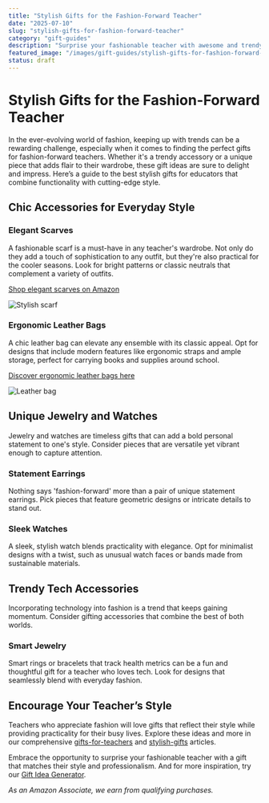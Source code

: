 ```yaml
---
title: "Stylish Gifts for the Fashion-Forward Teacher"
date: "2025-07-10"
slug: "stylish-gifts-for-fashion-forward-teacher"
category: "gift-guides"
description: "Surprise your fashionable teacher with awesome and trendy gift ideas they'll love."
featured_image: "/images/gift-guides/stylish-gifts-for-fashion-forward-teacher/banner.webp"
status: draft
---
```


# Stylish Gifts for the Fashion-Forward Teacher

In the ever-evolving world of fashion, keeping up with trends can be a rewarding challenge, especially when it comes to finding the perfect gifts for fashion-forward teachers. Whether it's a trendy accessory or a unique piece that adds flair to their wardrobe, these gift ideas are sure to delight and impress. Here’s a guide to the best stylish gifts for educators that combine functionality with cutting-edge style.

## Chic Accessories for Everyday Style

### Elegant Scarves
A fashionable scarf is a must-have in any teacher's wardrobe. Not only do they add a touch of sophistication to any outfit, but they're also practical for the cooler seasons. Look for bright patterns or classic neutrals that complement a variety of outfits.

[Shop elegant scarves on Amazon](https://www.amazon.com/s?k=stylish+scarves&tag=bright-gift-20)

![Stylish scarf](https://via.placeholder.com/150)

### Ergonomic Leather Bags
A chic leather bag can elevate any ensemble with its classic appeal. Opt for designs that include modern features like ergonomic straps and ample storage, perfect for carrying books and supplies around school.

[Discover ergonomic leather bags here](https://www.amazon.com/s?k=leather+bags&tag=bright-gift-20)

![Leather bag](https://via.placeholder.com/150)

## Unique Jewelry and Watches

Jewelry and watches are timeless gifts that can add a bold personal statement to one's style. Consider pieces that are versatile yet vibrant enough to capture attention.

### Statement Earrings
Nothing says 'fashion-forward' more than a pair of unique statement earrings. Pick pieces that feature geometric designs or intricate details to stand out.

### Sleek Watches
A sleek, stylish watch blends practicality with elegance. Opt for minimalist designs with a twist, such as unusual watch faces or bands made from sustainable materials.

## Trendy Tech Accessories

Incorporating technology into fashion is a trend that keeps gaining momentum. Consider gifting accessories that combine the best of both worlds.

### Smart Jewelry
Smart rings or bracelets that track health metrics can be a fun and thoughtful gift for a teacher who loves tech. Look for designs that seamlessly blend with everyday fashion.

## Encourage Your Teacher’s Style

Teachers who appreciate fashion will love gifts that reflect their style while providing practicality for their busy lives. Explore these ideas and more in our comprehensive [gifts-for-teachers](gifts-for-teachers) and [stylish-gifts](stylish-gifts) articles.

Embrace the opportunity to surprise your fashionable teacher with a gift that matches their style and professionalism. And for more inspiration, try our [Gift Idea Generator](https://www.brightgift.com/idea-generator).

*As an Amazon Associate, we earn from qualifying purchases.*
